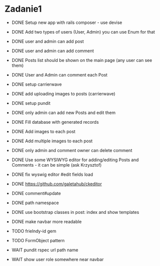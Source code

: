 # Zadanie1


* DONE Setup new app with rails composer - use devise
* DONE Add two types of users (User, Admin) you can use Enum for that
* DONE user and admin can add post
* DONE user and admin can add comment
* DONE Posts list should be shown on the main page (any user can see them)
* DONE User and Admin can comment each Post
* DONE setup carrierwave
* DONE add uploading images to posts (carrierwave)
* DONE setup pundit
* DONE only admin can add new Posts and edit them
* DONE Fill database with generated records
* DONE Add images to each post
* DONE Add multiple images to each post
* DONE only admin and comment owner can delete comment
* DONE Use some WYSIWYG editor for adding/editing Posts and Comments - it can be simple (ask Krzysztof)
* DONE fix wyswig editor #edit fields load
* DONE https://github.com/galetahub/ckeditor
* DONE comment#update

* DONE path namespace
* DONE use bootstrap classes in post: index and show templates
* DONE make navbar more readable

* TODO frielndy-id gem
* TODO FormObject pattern

* WAIT pundit rspec  url path name
* WAIT show user role somewhere near navbar

